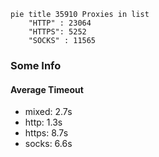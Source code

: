 
```mermaid
pie title 35910 Proxies in list
    "HTTP" : 23064
    "HTTPS": 5252
    "SOCKS" : 11565
```

### Some Info
#### Average Timeout

- mixed: 2.7s
- http: 1.3s
- https: 8.7s
- socks: 6.6s